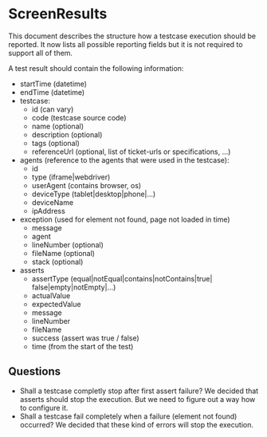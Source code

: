 <!-- <copyright>
 This file contains proprietary software owned by Motorola Mobility, Inc.<br/>
 No rights, expressed or implied, whatsoever to this software are provided by Motorola Mobility, Inc. hereunder.<br/>
 (c) Copyright 2011 Motorola Mobility, Inc.  All Rights Reserved.
 </copyright> -->

# ScreenResults

This document describes the structure how a testcase 
execution should be reported. It now lists all possible 
reporting fields but it is not required to support all 
of them.

A test result should contain the following information:

* startTime (datetime)
* endTime (datetime)
* testcase:
    * id (can vary)
    * code (testcase source code)
    * name (optional)
    * description (optional)
    * tags (optional)
    * referenceUrl (optional, list of ticket-urls 
      or specifications, ...)
* agents (reference to the agents that were used in the testcase):
    * id
    * type (iframe|webdriver)
    * userAgent (contains browser, os)
    * deviceType (tablet|desktop|phone|...)
    * deviceName
    * ipAddress
* exception (used for element not found, page not loaded in time)
    * message
    * agent
    * lineNumber (optional)
    * fileName (optional)
    * stack (optional)
* asserts
    * assertType (equal|notEqual|contains|notContains|true|
      false|empty|notEmpty|...)
    * actualValue
    * expectedValue
    * message
    * lineNumber
    * fileName
    * success (assert was true / false)
    * time (from the start of the test)


## Questions

* Shall a testcase completly stop after first assert failure?
  We decided that asserts should stop the execution. But we 
  need to figure out a way how to configure it.
* Shall a testcase fail completely when a failure (element not 
  found) occurred?
  We decided that these kind of errors will stop the execution.
